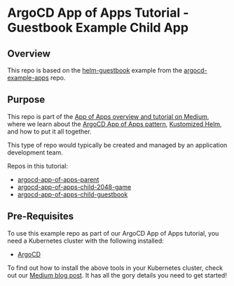 # ArgoCD App of Apps Tutorial - Guestbook Example Child App

## Overview

This repo is based on the [helm-guestbook](https://github.com/argoproj/argocd-example-apps/tree/master/helm-guestbook) example from the [argocd-example-apps](https://github.com/argoproj/argocd-example-apps) repo.

## Purpose

This repo is part of the [App of Apps overview and tutorial on Medium](https://medium.com/@dee_zero/ea4993190e7c?source=friends_link&sk=1980f3547b68251370d4223d7098f589), where we learn about the [ArgoCD App of Apps pattern](https://argoproj.github.io/argo-cd/operator-manual/cluster-bootstrapping/#app-of-apps-pattern), [Kustomized Helm](https://jfrog.com/blog/power-up-helm-charts-using-kustomize-to-manage-kubernetes-deployments/), and how to put it all together.

This type of repo would typically be created and managed by an application development team.

Repos in this tutorial:
* [argocd-app-of-apps-parent](https://github.com/d0-labs/argocd-app-of-apps-parent)
* [argocd-app-of-apps-child-2048-game](https://github.com/d0-labs/argocd-app-of-apps-child-2048-game)
* [argocd-app-of-apps-child-guestbook](https://github.com/d0-labs/argocd-app-of-apps-child-guestbook)

## Pre-Requisites

To use this example repo as part of our ArgoCD App of Apps tutorial, you need a Kubernetes cluster with the following installed:
* [ArgoCD](https://argoproj.github.io)

To find out how to install the above tools in your Kubernetes cluster, check out our [Medium blog post](https://medium.com/dzerolabs/installing-ambassador-argocd-and-tekton-on-kubernetes-540aacc983b9). It has all the gory details you need to get started!

